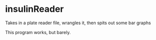 # insulinReader
Takes in a plate reader file, wrangles it, then spits out some bar graphs

This program works, but barely.
